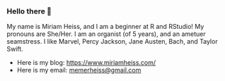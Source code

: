 ### Hello there 👋

My name is Miriam Heiss, and I am a beginner at R and RStudio! My pronouns are She/Her. I am an organist (of 5 years), and an ametuer seamstress. I like Marvel, Percy Jackson, Jane Austen, Bach, and Taylor Swift.
- Here is my blog: https://www.miriamheiss.com/
- Here is my email: memerheiss@gmail.com

<!--
**miriamheiss/miriamheiss** is a ✨ _special_ ✨ repository because its `README.md` (this file) appears on your GitHub profile.

Here are some ideas to get you started:

- 🔭 I’m currently working on ...
- 🌱 I’m currently learning ...
- 👯 I’m looking to collaborate on ...
- 🤔 I’m looking for help with ...
- 💬 Ask me about ...
- 📫 How to reach me: ...
- 😄 Pronouns: ...
- ⚡ Fun fact: ...
-->
